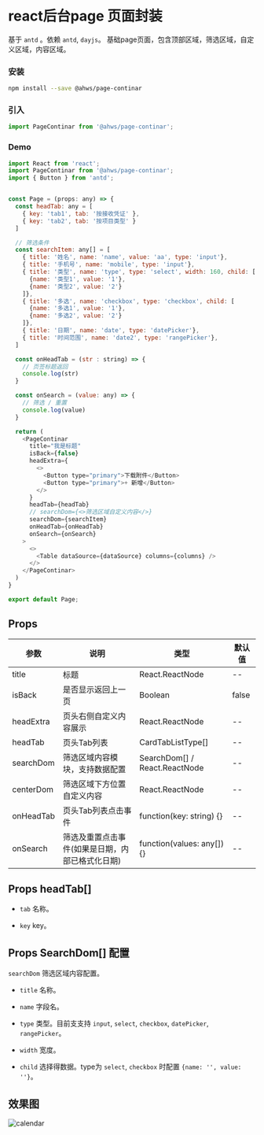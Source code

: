 react后台page 页面封装
===
基于 `antd` 。依赖 `antd`, `dayjs`。
基础page页面，包含顶部区域，筛选区域，自定义区域，内容区域。

### 安装

```bash
npm install --save @ahws/page-continar
```

### 引入

```jsx
import PageContinar from '@ahws/page-continar';
```

### Demo

<!--DemoStart,bgWhite,codePen,codeSandbox--> 
```js
import React from 'react';
import PageContinar from '@ahws/page-continar';
import { Button } from 'antd';


const Page = (props: any) => {
  const headTab: any = [
    { key: 'tab1', tab: '按接收凭证' },
    { key: 'tab2', tab: '按项目类型' }
  ]

  // 筛选条件
  const searchItem: any[] = [
    { title: '姓名', name: 'name', value: 'aa', type: 'input'},
    { title: '手机号', name: 'mobile', type: 'input'},
    { title: '类型', name: 'type', type: 'select', width: 160, child: [
      {name: '类型1', value: '1'},
      {name: '类型2', value: '2'}
    ]},
    { title: '多选', name: 'checkbox', type: 'checkbox', child: [
      {name: '多选1', value: '1'},
      {name: '多选2', value: '2'}
    ]},
    { title: '日期', name: 'date', type: 'datePicker'},
    { title: '时间范围', name: 'date2', type: 'rangePicker'},
  ]

  const onHeadTab = (str : string) => {
    // 页签标题返回
    console.log(str)
  }

  const onSearch = (value: any) => {
    // 筛选 / 重置
    console.log(value)
  }

  return (
    <PageContinar
      title="我是标题"
      isBack={false}
      headExtra={
        <>
          <Button type="primary">下载附件</Button>
          <Button type="primary">+ 新增</Button>
        </>
      }
      headTab={headTab}
      // searchDom={<>筛选区域自定义内容</>}
      searchDom={searchItem}
      onHeadTab={onHeadTab}
      onSearch={onSearch}
    >
      <>
        <Table dataSource={dataSource} columns={columns} />
      </>
    </PageContinar>
  )
}

export default Page;
```
<!--End-->

## Props

| 参数 | 说明 | 类型 | 默认值 |
| -------- | -------- | -------- | -------- |
| title | 标题 | React.ReactNode | -- |
| isBack | 是否显示返回上一页 | Boolean | false |
| headExtra | 页头右侧自定义内容展示 | React.ReactNode | -- |
| headTab | 页头Tab列表 | CardTabListType[] | -- |
| searchDom | 筛选区域内容模块，支持数据配置 | SearchDom[] / React.ReactNode | -- |
| centerDom | 筛选区域下方位置自定义内容 | React.ReactNode | -- |
| onHeadTab | 页头Tab列表点击事件 | function(key: string) {} | -- |
| onSearch | 筛选及重置点击事件(如果是日期，内部已格式化日期) | function(values: any[]) {} | -- |


## Props headTab[]

- `tab`   名称。

- `key`   key。


## Props SearchDom[] 配置

`searchDom` 筛选区域内容配置。

- `title`   名称。

- `name`   字段名。

- `type`  类型。目前支支持 `input`, `select`, `checkbox`, `datePicker`, `rangePicker`。

- `width`  宽度。

- `child`  选择得数据。type为 `select`, `checkbox` 时配置 `{name: '', value: ''}`。



## 效果图
![calendar](https://github.com/ybuiw/ahws/blob/master/packages/page-continar/1.png)

